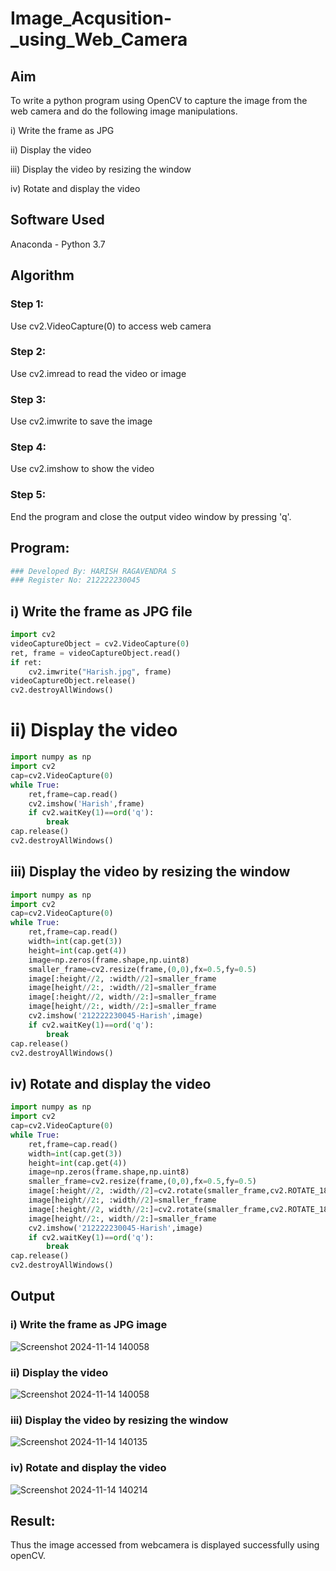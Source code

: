 # Image_Acqusition-_using_Web_Camera
## Aim
To write a python program using OpenCV to capture the image from the web camera and do the following image manipulations.

i) Write the frame as JPG 

ii) Display the video 

iii) Display the video by resizing the window

iv) Rotate and display the video

## Software Used
Anaconda - Python 3.7
## Algorithm
### Step 1:
Use cv2.VideoCapture(0) to access web camera

### Step 2:
Use cv2.imread to read the video or image

### Step 3:
Use cv2.imwrite to save the image



### Step 4:
Use cv2.imshow to show the video


### Step 5:
End the program and close the output video window by pressing 'q'.

## Program:
``` Python
### Developed By: HARISH RAGAVENDRA S
### Register No: 212222230045
```
## i) Write the frame as JPG file
```python
import cv2
videoCaptureObject = cv2.VideoCapture(0)
ret, frame = videoCaptureObject.read()
if ret:
    cv2.imwrite("Harish.jpg", frame)
videoCaptureObject.release()
cv2.destroyAllWindows()
```
# ii) Display the video
```python
import numpy as np
import cv2
cap=cv2.VideoCapture(0)
while True:
    ret,frame=cap.read()
    cv2.imshow('Harish',frame)
    if cv2.waitKey(1)==ord('q'):
        break
cap.release()
cv2.destroyAllWindows()
```
## iii) Display the video by resizing the window
```python
import numpy as np
import cv2
cap=cv2.VideoCapture(0)
while True:
    ret,frame=cap.read()
    width=int(cap.get(3))
    height=int(cap.get(4))
    image=np.zeros(frame.shape,np.uint8)
    smaller_frame=cv2.resize(frame,(0,0),fx=0.5,fy=0.5)
    image[:height//2, :width//2]=smaller_frame
    image[height//2:, :width//2]=smaller_frame
    image[:height//2, width//2:]=smaller_frame
    image[height//2:, width//2:]=smaller_frame
    cv2.imshow('212222230045-Harish',image)
    if cv2.waitKey(1)==ord('q'):
        break
cap.release()
cv2.destroyAllWindows()
```
## iv) Rotate and display the video
```python
import numpy as np
import cv2
cap=cv2.VideoCapture(0)
while True:
    ret,frame=cap.read()
    width=int(cap.get(3))
    height=int(cap.get(4))
    image=np.zeros(frame.shape,np.uint8)
    smaller_frame=cv2.resize(frame,(0,0),fx=0.5,fy=0.5)
    image[:height//2, :width//2]=cv2.rotate(smaller_frame,cv2.ROTATE_180)
    image[height//2:, :width//2]=smaller_frame
    image[:height//2, width//2:]=cv2.rotate(smaller_frame,cv2.ROTATE_180)
    image[height//2:, width//2:]=smaller_frame
    cv2.imshow('212222230045-Harish',image)
    if cv2.waitKey(1)==ord('q'):
        break
cap.release()
cv2.destroyAllWindows()
```

## Output

### i) Write the frame as JPG image
![Screenshot 2024-11-14 140058](https://github.com/user-attachments/assets/a847e368-dc0b-4b5e-a5b3-5921c41eaec0)
### ii) Display the video
![Screenshot 2024-11-14 140058](https://github.com/user-attachments/assets/a847e368-dc0b-4b5e-a5b3-5921c41eaec0)
### iii) Display the video by resizing the window
![Screenshot 2024-11-14 140135](https://github.com/user-attachments/assets/fb3a4309-2de5-4f2a-bff2-eaa36a674623)
### iv) Rotate and display the video
![Screenshot 2024-11-14 140214](https://github.com/user-attachments/assets/f9b5de8c-723b-42ed-ad03-00d4869bc760)


## Result:
Thus the image accessed from webcamera is displayed successfully using openCV.
